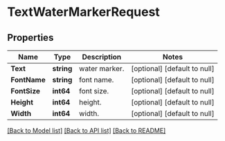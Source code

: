 # TextWaterMarkerRequest

## Properties
Name | Type | Description | Notes
------------ | ------------- | ------------- | -------------
**Text** | **string** | water marker. | [optional] [default to null]
**FontName** | **string** | font name. | [optional] [default to null]
**FontSize** | **int64** | font size. | [optional] [default to null]
**Height** | **int64** | height. | [optional] [default to null]
**Width** | **int64** | width. | [optional] [default to null]

[[Back to Model list]](../README.md#documentation-for-models) [[Back to API list]](../README.md#documentation-for-api-endpoints) [[Back to README]](../README.md)


